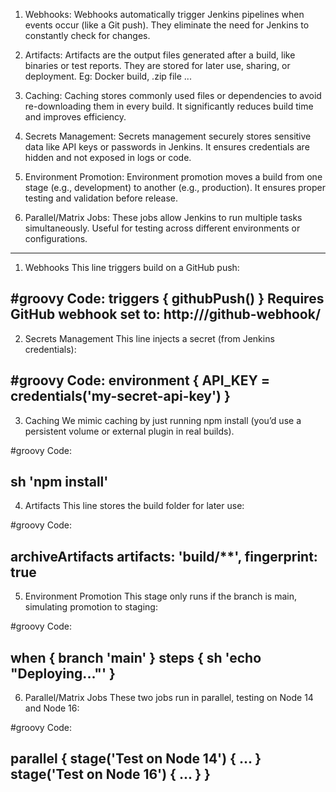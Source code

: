 1. Webhooks:
Webhooks automatically trigger Jenkins pipelines when events occur (like a Git push).
They eliminate the need for Jenkins to constantly check for changes.

2. Artifacts:
Artifacts are the output files generated after a build, like binaries or test reports.
They are stored for later use, sharing, or deployment.
Eg: Docker build, .zip file ...

3. Caching:
Caching stores commonly used files or dependencies to avoid re-downloading them in every build.
It significantly reduces build time and improves efficiency.

4. Secrets Management:
Secrets management securely stores sensitive data like API keys or passwords in Jenkins.
It ensures credentials are hidden and not exposed in logs or code.

5. Environment Promotion:
Environment promotion moves a build from one stage (e.g., development) to another (e.g., production).
It ensures proper testing and validation before release.

6. Parallel/Matrix Jobs:
These jobs allow Jenkins to run multiple tasks simultaneously.
Useful for testing across different environments or configurations.


---------------------------------------------------------------------------------------------------------------------------------------------------

1. Webhooks
This line triggers build on a GitHub push:

#groovy Code:
triggers {
    githubPush()
}
Requires GitHub webhook set to: http://<jenkins-url>/github-webhook/
-------------
2. Secrets Management
This line injects a secret (from Jenkins credentials):

#groovy Code:
environment {
    API_KEY = credentials('my-secret-api-key')
}
--------------
3. Caching
We mimic caching by just running npm install (you’d use a persistent volume or external plugin in real builds).

#groovy Code:

sh 'npm install'
--------------
4. Artifacts
This line stores the build folder for later use:

#groovy Code:

archiveArtifacts artifacts: 'build/**', fingerprint: true
-------------
5. Environment Promotion
This stage only runs if the branch is main, simulating promotion to staging:

#groovy Code:

when {
    branch 'main'
}
steps {
    sh 'echo "Deploying..."'
}
--------------
6. Parallel/Matrix Jobs
These two jobs run in parallel, testing on Node 14 and Node 16:

#groovy Code:

parallel {
    stage('Test on Node 14') { ... }
    stage('Test on Node 16') { ... }
}
--------------


